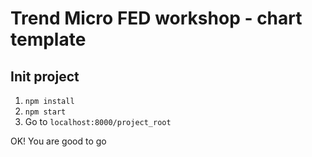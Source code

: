 # Trend Micro FED workshop - chart template

## Init project

1. `npm install`
2. `npm start`
3. Go to `localhost:8000/project_root`

OK! You are good to go

